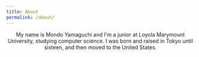 ```yaml
---
title: About 
permalink: /about/
---
```


<center>My name is Mondo Yamaguchi and I'm a junior at Loyola Marymount University, studying computer science. I was born and raised in Tokyo until sixteen, and then moved to the United States.</center>


